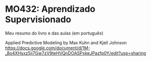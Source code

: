 # MO432: Aprendizado Supervisionado
 
Meu resumo do livro e das aulas (em português)

Applied Predictive Modeling by Max Kuhn and Kjell Johnson <br>
https://docs.google.com/document/d/1M-_8o4XHsxz5ji7Gw7zV9teHVQnDOASPxkeJPazfp0Y/edit?usp=sharing
